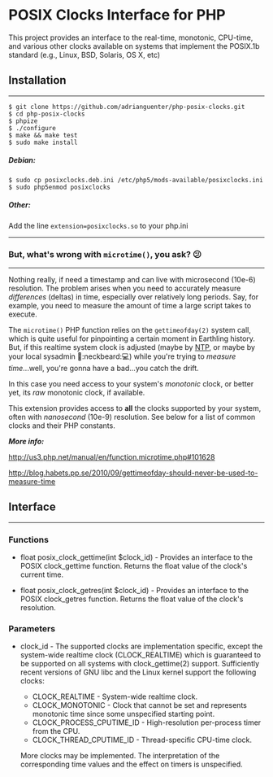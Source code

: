 # POSIX Clocks Interface for PHP

This project provides an interface to the real-time, monotonic, CPU-time,
and various other clocks available on systems that implement the POSIX.1b
standard (e.g., Linux, BSD, Solaris, OS X, etc)


## Installation
-----
~~~
$ git clone https://github.com/adrianguenter/php-posix-clocks.git
$ cd php-posix-clocks
$ phpize
$ ./configure
$ make && make test
$ sudo make install
~~~

##### Debian:
~~~
$ sudo cp posixclocks.deb.ini /etc/php5/mods-available/posixclocks.ini
$ sudo php5enmod posixclocks
~~~

##### Other:
Add the line `extension=posixclocks.so` to your php.ini

-----

### But, what's wrong with `microtime()`, you ask? :confused:
-----

Nothing really, if need a timestamp and can live with microsecond (10e-6)
resolution. The problem arises when you need to accurately measure
_differences_ (deltas) in time, especially over relatively long periods.
Say, for example, you need to measure the amount of time a large script takes
to execute.

The `microtime()` PHP function relies on the `gettimeofday(2)` system call,
which is quite useful for pinpointing a certain moment in Earthling history.
But, if this realtime system clock is adjusted (maybe by [NTP](https://en.wikipedia.org/wiki/Network_Time_Protocol),
or maybe by your local sysadmin :fu::neckbeard::computer:) while you're trying
to _measure time_...well, you're gonna have a bad...you catch the drift.

In this case you need access to your system's _monotonic_ clock, or better yet,
its _raw_ monotonic clock, if available.

This extension provides access to **all** the clocks supported by your system,
often with _nanosecond_ (10e-9) resolution. See below for a list of common clocks
and their PHP constants.

_**More info:**_

http://us3.php.net/manual/en/function.microtime.php#101628

http://blog.habets.pp.se/2010/09/gettimeofday-should-never-be-used-to-measure-time


## Interface
-----

### Functions
* float posix_clock_gettime(int $clock_id) -
   Provides an interface to the POSIX clock_gettime function.
   Returns the float value of the clock's current time.
 
* float posix_clock_getres(int $clock_id) -
   Provides an interface to the POSIX clock_getres function.
  Returns the float value of the clock's resolution.

### Parameters
* clock_id - 
  The supported clocks are implementation specific, except the system-wide realtime
  clock (CLOCK_REALTIME) which is guaranteed to be supported on all systems with
  clock_gettime(2) support. Sufficiently recent versions of GNU libc and the Linux
  kernel support the following clocks:
  
  * CLOCK_REALTIME - System-wide realtime clock.
  * CLOCK_MONOTONIC - Clock that cannot be set and represents monotonic time since
     some unspecified starting point.
  * CLOCK_PROCESS_CPUTIME_ID - High-resolution per-process timer from the CPU.
  * CLOCK_THREAD_CPUTIME_ID - Thread-specific CPU-time clock.

  More clocks may be implemented. The interpretation of the corresponding time values
  and the effect on timers is unspecified.
  